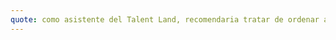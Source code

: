 ```yaml
---
quote: como asistente del Talent Land, recomendaria tratar de ordenar a las personas, mejorando asi la efectividad del servicio, evento o presentacion que se este dadno, ademas,  de que los asistentes se sentiran mas satisfechos al ver que se les trata de la manera debida.
---
```

